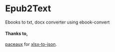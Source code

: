 # Epub2Text
Ebooks to txt, docx converter using ebook-convert

#### Thanks to,
[paceaux](https://github.com/paceaux) for [xlsx-to-json](https://github.com/paceaux/xlsx-to-json). 
